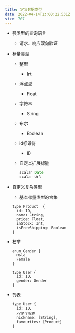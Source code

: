 ```yaml
---
title: 定义数据类型
date: 2022-04-14T12:00:22.531Z
size: 707
---
```

- 强类型的查询语言

  - 请求、响应双向验证

- 标量类型

  - 整型

    - Int

  - 浮点型

    - Float

  - 字符串

    - String

  - 布尔

    - Boolean

  - id标识符

    - ID

  - 自定义扩展标量

    ```js
    scalar Date
    scalar Url
    ```

- 自定义复杂类型
  - 基本标量类型的合集

  ```
  type Product  {
    id: ID,
    name: String,
    price: Float,
    inStock: Int,
    isFreeShipping: Boolean
  }
  ```

- 枚举

  ```
  enum Gender {
  	Male
  	Female
  }
  
  type User {
  	id: ID,
  	gender: Gender
  }
  ```

- 列表

  ```
  type User {
  	id: ID,
  	//多个昵称
  	nickname: [String],
  	favourites: [Product]
  }
  ```
  
  
